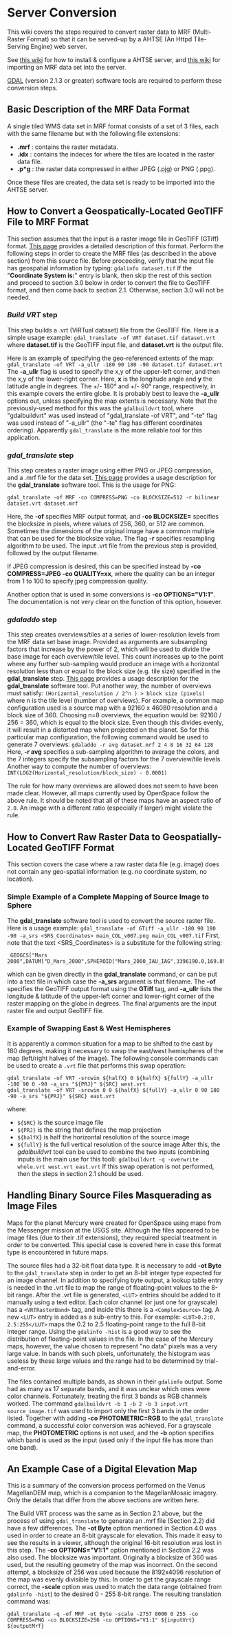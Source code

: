 # Server Conversion
This wiki covers the steps required to convert raster data to MRF (Multi-Raster Format) so that it can be served-up by a AHTSE (An Httpd Tile-Serving Engine) web server.

See [this wiki](server-install) for how to install & configure a AHTSE server, and [this wiki](server-import) for importing an MRF data set into the server.

[GDAL](http://www.gdal.org/usergroup0.html) (version 2.1.3 or greater) software tools are required to perform these conversion steps.


## Basic Description of the MRF Data Format
A single tiled WMS data set in MRF format consists of a set of 3 files, each with the same filename but with the following file extensions:
  - **.mrf** : contains the raster metadata.
  - **.idx** : contains the indeces for where the tiles are located in the raster data file.
  - **.p\*g** : the raster data compressed in either JPEG (.pjg) or PNG (.ppg).

Once these files are created, the data set is ready to be imported into the AHTSE server.


## How to Convert a Geospatically-Located GeoTIFF File to MRF Format
This section assumes that the input is a raster image file in GeoTIFF (GTiff) format. [This page](http://www.gdal.org/frmt_gtiff.html) provides a detailed description of this format. Perform the following steps in order to create the MRF files (as described in the above section) from this source file. Before proceeding, verify that the input file has geospatial information by typing:
`gdalinfo dataset.tif`
If the "**Coordinate System is:**" entry is blank, then skip the rest of this section and proceed to section 3.0 below in order to convert the file to GeoTIFF format, and then come back to section 2.1. Otherwise, section 3.0 will not be needed.

### _Build VRT_ step
This step builds a .vrt (ViRTual dataset) file from the GeoTIFF file. Here is a simple usage example:
`gdal_translate -of VRT dataset.tif dataset.vrt`
where **dataset.tif** is the GeoTIFF input file, and **dataset.vrt** is the output file.

Here is an example of specifying the geo-referenced extents of the map:
`gdal_translate -of VRT -a_ullr -180 90 180 -90 dataset.tif dataset.vrt`
The **-a_ullr** flag is used to specify the x,y of the upper-left corner, and then the x,y of the lower-right corner. Here, **x** is the longitude angle and **y** the latitude angle in degrees. The +/- 180° and +/- 90° range, respectively, in this example covers the entire globe. It is probably best to leave the **-a_ullr** options out, unless specifying the map extents is necessary.
Note that the previously-used method for this was the `gdalbuildvrt` tool, where "gdalbuildvrt" was used instead of "gdal_translate -of VRT", and "-te" flag was used instead of "-a_ullr" (the "-te" flag has different coordinates ordering). Apparently `gdal_translate` is the more reliable tool for this application.

### _gdal\_translate_ step
This step creates a raster image using either PNG or JPEG compression, and a .mrf file for the data set. [This page](http://www.gdal.org/gdal_translate.html) provides a usage description for the **gdal\_translate** software tool. This is the usage for PNG:
```
gdal_translate -of MRF -co COMPRESS=PNG -co BLOCKSIZE=512 -r bilinear dataset.vrt dataset.mrf
```
Here, the **-of** specifies MRF output format, and **-co BLOCKSIZE=** specifies the blocksize in pixels, where values of 256, 360, or 512 are common. Sometimes the dimensions of the original image have a common multiple that can be used for the blocksize value. The flag **-r** specifies resampling algorithm to be used. The input .vrt file from the previous step is provided, followed by the output filename.

If JPEG compression is desired, this can be specified instead by **-co COMPRESS=JPEG -co QUALITY=xx**, where the quality can be an integer from 1 to 100 to specify jpeg compression quality.

Another option that is used in some conversions is **-co OPTIONS="V1:1"**. The documentation is not very clear on the function of this option, however.

### _gdaladdo_ step
This step creates overviews/tiles at a series of lower-resolution levels from the MRF data set base image. Provided as arguments are subsampling factors that increase by the power of 2, which will be used to divide the base image for each overview/tile level. This count increases up to the point where any further sub-sampling would produce an image with a horizontal resolution less than or equal to the block size (e.g. tile size) specified in the **gdal\_translate** step. [This page](http://www.gdal.org/gdaladdo.html) provides a usage description for the **gdal\_translate** software tool.
Put another way, the number of overviews must satisfy:
`(Horizontal_resolution / 2^n ) > block size (pixels)`
where n is the tile level (number of overviews). For example, a common map configuration used is a source map with a 92160 x 46080 resolution and a block size of 360. Choosing n=8 overviews, the equation would be: 92160 / 256 = 360, which is equal to the block size. Even though this divides evenly, it will result in a distorted map when projected on the planet. So for this particular map configuration, the following command would be used to generate 7 overviews:
`gdaladdo -r avg dataset.mrf 2 4 8 16 32 64 128`
Here, **-r avg** specifies a sub-sampling algorithm to average the colors, and the 7 integers specify the subsampling factors for the 7 overview/tile levels.
Another way to compute the number of overviews:
`INT(LOG2(Horizontal_resolution/block_size) - 0.0001)`

The rule for how many overviews are allowed does not seem to have been made clear. However, all maps currently used by OpenSpace follow the above rule. It should be noted that all of these maps have an aspect ratio of `2.0`. An image with a different ratio (especially if larger) might violate the rule.


## How to Convert Raw Raster Data to Geospatially-Located GeoTIFF Format
This section covers the case where a raw raster data file (e.g. image) does not contain any geo-spatial information (e.g. no coordinate system, no location).

### Simple Example of a Complete Mapping of Source Image to Sphere
The **gdal\_translate** software tool is used to convert the source raster file. Here is a usage example:
`gdal_translate -of GTiff -a_ullr -180 90 180 -90 -a_srs <SRS_Coordinates> main_COL_v007.png main_COL_v007.tif`
First, note that the text <SRS_Coordinates> is a substitute for the following string:
```
 GEOGCS["Mars 2000",DATUM["D_Mars_2000",SPHEROID["Mars_2000_IAU_IAG",3396190.0,169.89444722361179]],PRIMEM["Greenwich",0],UNIT["Decimal_Degree",0.0174532925199433]]
```
which can be given directly in the **gdal\_translate** command, or can be put into a text file in which case the **-a\_srs** argument is that filename.
The **-of** specifies the GeoTIFF output format using the **GTiff** tag, and **-a\_ullr** lists the longitude & latitude of the upper-left corner and lower-right corner of the raster mapping on the globe in degrees. The final arguments are the input raster file and output GeoTIFF file.

### Example of Swapping East & West Hemispheres
It is apparently a common situation for a map to be shifted to the east by 180 degrees, making it necessary to swap the east/west hemispheres of the map (left/right halves of the image). The following console commands can be used to create a `.vrt` file that performs this swap operation:
```
gdal_translate -of VRT -srcwin ${halfX} 0 ${halfX} ${fullY} -a_ullr -180 90 0 -90 -a_srs "${PRJ}" ${SRC} west.vrt
gdal_translate -of VRT -srcwin 0 0 ${halfX} ${fullY} -a_ullr 0 90 180 -90 -a_srs "${PRJ}" ${SRC} east.vrt
```
where:
  - `${SRC}` is the source image file
  - `${PRJ}` is the string that defines the map projection
  - `${halfX}` is half the horizontal resolution of the source image
  - `${fullY}` is the full vertical resolution of the source image
After this, the *gdalbuildvrt* tool can be used to combine the two inputs (combining inputs is the main use for this tool):
`gdalbuildvrt -q -overwrite whole.vrt west.vrt east.vrt`
If this swap operation is not performed, then the steps in section 2.1 should be used.


## Handling Binary Source Files Masquerading as Image Files
Maps for the planet Mercury were created for OpenSpace using maps from the Messenger mission at the USGS site. Although the files appeared to be image files (due to their .tif extensions), they required special treatment in order to be converted. This special case is covered here in case this format type is encountered in future maps.

The source files had a 32-bit float data type. It is necessary to add **-ot Byte** to the `gdal_translate` step in order to get an 8-bit integer type expected for an image channel. In addition to specifying byte output, a lookup table entry is needed in the .vrt file to map the range of floating-point values to the 8-bit range. After the .vrt file is generated, `<LUT>` entries should be added to it manually using a text editor. Each color channel (or just one for grayscale) has a `<VRTRasterBand>` tag, and inside this there is a `<ComplexSource>` tag. A new `<LUT>` entry is added as a sub-entry to this. For example:
`<LUT>0.2:0, 2.5:255</LUT>`
maps the 0.2 to 2.5 floating-point range to the full 8-bit integer range. Using the `gdalinfo -hist` is a good way to see the distribution of floating-point values in the file. In the case of the Mercury maps, however, the value chosen to represent "no data" pixels was a very large value. In bands with such pixels, unfortunately, the histogram was useless by these large values and the range had to be determined by trial-and-error.

The files contained multiple bands, as shown in their `gdalinfo` output. Some had as many as 17 separate bands, and it was unclear which ones were color channels. Fortunately, treating the first 3 bands as RGB channels worked. The command `gdalbuildvrt -b 1 -b 2 -b 3 input.vrt source_image.tif` was used to import only the first 3 bands in the order listed. Together with adding **-co PHOTOMETRIC=RGB** to the `gdal_translate` command, a successful color conversion was achieved. For a grayscale map, the **PHOTOMETRIC** options is not used, and the **-b** option specifies which band is used as the input (used only if the input file has more than one band).


## An Example Case of a Digital Elevation Map
This is a summary of the conversion process performed on the Venus MagellanDEM map, which is a companion to the MagellanMosaic imagery. Only the details that differ from the above sections are written here.

The Build VRT process was the same as in Section 2.1 above, but the process of using `gdal_translate` to generate an .mrf file (Section 2.2) did have a few differences. The **-ot Byte** option mentioned in Section 4.0 was used in order to create an 8-bit grayscale for elevation. This made it easy to see the results in a viewer, although the original 16-bit resolution was lost in this step. The **-co OPTIONS="V1:1"** option mentioned in Section 2.2 was also used. The blocksize was important. Originally a blocksize of 360 was used, but the resulting geometry of the map was incorrect. On the second attempt, a blocksize of 256 was used because the 8192x4096 resolution of the map was evenly divisible by this. In order to get the grayscale range correct, the **-scale** option was used to match the data range (obtained from `gdalinfo -hist`) to the desired 0 - 255 8-bit range. The resulting translation command was:
```
gdal_translate -q -of MRF -ot Byte -scale -2757 8000 0 255 -co COMPRESS=PNG -co BLOCKSIZE=256 -co OPTIONS="V1:1" ${inputVrt} ${outputMrf}
```
